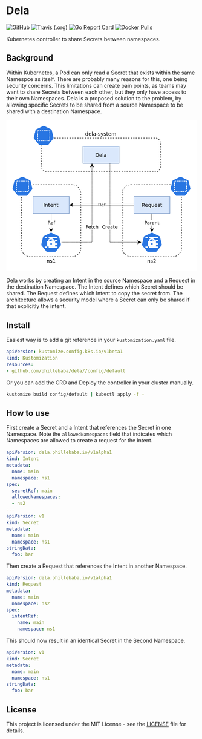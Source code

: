# Dela
[![GitHub](https://img.shields.io/github/license/phillebaba/dela)](https://github.com/phillebaba/dela)
[![Travis (.org)](https://img.shields.io/travis/phillebaba/dela)](https://travis-ci.org/phillebaba/dela)
[![Go Report Card](https://goreportcard.com/badge/github.com/phillebaba/dela)](https://goreportcard.com/report/github.com/phillebaba/dela)
[![Docker Pulls](https://img.shields.io/docker/pulls/phillebaba/dela)](https://hub.docker.com/r/phillebaba/dela)

Kubernetes controller to share Secrets between namespaces.

## Background
Within Kubernetes, a Pod can only read a Secret that exists within the same Namespce as itself. There are probably many reasons for this, one being security concerns. This limitations can create pain points, as teams may want to share Secrets between each other, but they only have access to their own Namespaces. Dela is a proposed solution to the problem, by allowing specific Secrets to be shared from a source Namespace to be shared with a destination Namespace.

<p align="center">
  <img src="./assets/overview.png">
</p>

Dela works by creating an Intent in the source Namespace and a Request in the destination Namespace. The Intent defines which Secret should be shared. The Request defines which Intent to copy the secret from. The architecture allows a security model where a Secret can only be shared if that explicitly the intent.

## Install
Easiest way is to add a git reference in your `kustomization.yaml` file.
```yaml
apiVersion: kustomize.config.k8s.io/v1beta1
kind: Kustomization
resources:
- github.com/phillebaba/dela//config/default
```

Or you can add the CRD and Deploy the controller in your cluster manually.
```bash
kustomize build config/default | kubectl apply -f -
```

## How to use
First create a Secret and a Intent that references the Secret in one Namespace. Note the `allowedNamespaces` field that indicates which Namespaces are allowed to create a request for the intent.
```yaml
apiVersion: dela.phillebaba.io/v1alpha1
kind: Intent
metadata:
  name: main
  namespace: ns1
spec:
  secretRef: main
  allowedNamespaces:
  - ns2
---
apiVersion: v1
kind: Secret
metadata:
  name: main
  namespace: ns1
stringData:
  foo: bar
```

Then create a Request that references the Intent in another Namespace.
```yaml
apiVersion: dela.phillebaba.io/v1alpha1
kind: Request
metadata:
  name: main
  namespace: ns2
spec:
  intentRef:
    name: main
    namespace: ns1
```

This should now result in an identical Secret in the Second Namespace.
```yaml
apiVersion: v1
kind: Secret
metadata:
  name: main
  namespace: ns1
stringData:
  foo: bar
```

## License
This project is licensed under the MIT License - see the [LICENSE](LICENSE) file for details.
